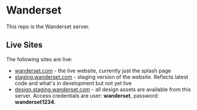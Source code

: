 Wanderset
======

This repo is the Wanderset server.

## Live Sites

The following sites are live:

* [wanderset.com](https://wanderset.com) - the live website, currently just the splash page
* [staging.wanderset.com](https://staging.wanderset.com) - staging version of the website. Reflects latest code and what's in development but not yet live
* [design.staging.wanderset.com](https://design.staging.wanderset.com) - all design assets are available from this server. Access credentials are user: **wanderset**, password: **wanderset1234**.
